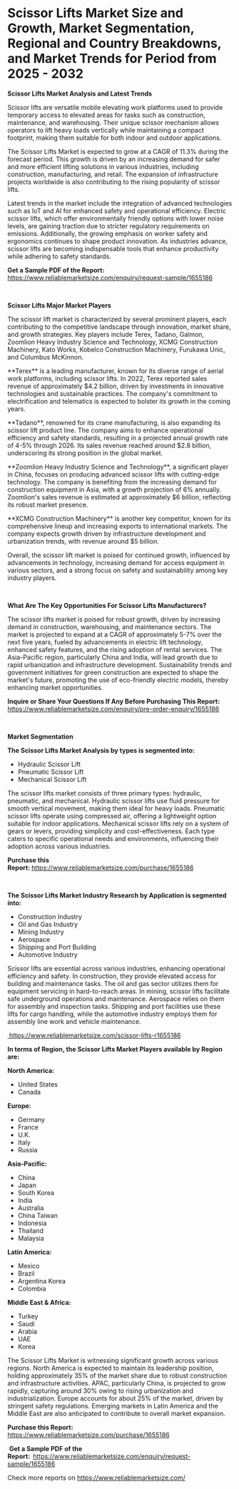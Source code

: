 <p><h1>Scissor Lifts Market Size and Growth, Market Segmentation, Regional and Country Breakdowns, and Market Trends for Period from 2025 -  2032</h1></p><p><strong>Scissor Lifts Market Analysis and Latest Trends</strong></p>
<p><p>Scissor lifts are versatile mobile elevating work platforms used to provide temporary access to elevated areas for tasks such as construction, maintenance, and warehousing. Their unique scissor mechanism allows operators to lift heavy loads vertically while maintaining a compact footprint, making them suitable for both indoor and outdoor applications.</p><p>The Scissor Lifts Market is expected to grow at a CAGR of 11.3% during the forecast period. This growth is driven by an increasing demand for safer and more efficient lifting solutions in various industries, including construction, manufacturing, and retail. The expansion of infrastructure projects worldwide is also contributing to the rising popularity of scissor lifts. </p><p>Latest trends in the market include the integration of advanced technologies such as IoT and AI for enhanced safety and operational efficiency. Electric scissor lifts, which offer environmentally friendly options with lower noise levels, are gaining traction due to stricter regulatory requirements on emissions. Additionally, the growing emphasis on worker safety and ergonomics continues to shape product innovation. As industries advance, scissor lifts are becoming indispensable tools that enhance productivity while adhering to safety standards.</p></p>
<p><strong>Get a Sample PDF of the Report:&nbsp;</strong> <a href="https://www.reliablemarketsize.com/enquiry/request-sample/1655186?utm_campaign=3275&utm_medium=2&utm_source=Github&utm_content=ia&utm_term=07032025&utm_id=scissor-lifts">https://www.reliablemarketsize.com/enquiry/request-sample/1655186</a></p>
<p>&nbsp;</p>
<p><strong>Scissor Lifts Major Market Players</strong></p>
<p><p>The scissor lift market is characterized by several prominent players, each contributing to the competitive landscape through innovation, market share, and growth strategies. Key players include Terex, Tadano, Galmon, Zoomlion Heavy Industry Science and Technology, XCMG Construction Machinery, Kato Works, Kobelco Construction Machinery, Furukawa Unic, and Columbus McKinnon.</p><p>**Terex** is a leading manufacturer, known for its diverse range of aerial work platforms, including scissor lifts. In 2022, Terex reported sales revenue of approximately $4.2 billion, driven by investments in innovative technologies and sustainable practices. The company's commitment to electrification and telematics is expected to bolster its growth in the coming years.</p><p>**Tadano**, renowned for its crane manufacturing, is also expanding its scissor lift product line. The company aims to enhance operational efficiency and safety standards, resulting in a projected annual growth rate of 4-5% through 2026. Its sales revenue reached around $2.8 billion, underscoring its strong position in the global market.</p><p>**Zoomlion Heavy Industry Science and Technology**, a significant player in China, focuses on producing advanced scissor lifts with cutting-edge technology. The company is benefiting from the increasing demand for construction equipment in Asia, with a growth projection of 6% annually. Zoomlion's sales revenue is estimated at approximately $6 billion, reflecting its robust market presence.</p><p>**XCMG Construction Machinery** is another key competitor, known for its comprehensive lineup and increasing exports to international markets. The company expects growth driven by infrastructure development and urbanization trends, with revenue around $5 billion.</p><p>Overall, the scissor lift market is poised for continued growth, influenced by advancements in technology, increasing demand for access equipment in various sectors, and a strong focus on safety and sustainability among key industry players.</p></p>
<p>&nbsp;</p>
<p><strong>What Are The Key Opportunities For Scissor Lifts Manufacturers?</strong></p>
<p><p>The scissor lifts market is poised for robust growth, driven by increasing demand in construction, warehousing, and maintenance sectors. The market is projected to expand at a CAGR of approximately 5-7% over the next five years, fueled by advancements in electric lift technology, enhanced safety features, and the rising adoption of rental services. The Asia-Pacific region, particularly China and India, will lead growth due to rapid urbanization and infrastructure development. Sustainability trends and government initiatives for green construction are expected to shape the market's future, promoting the use of eco-friendly electric models, thereby enhancing market opportunities.</p></p>
<p><strong>Inquire or Share Your Questions If Any Before Purchasing This Report:</strong> <a href="https://www.reliablemarketsize.com/enquiry/pre-order-enquiry/1655186?utm_campaign=3275&utm_medium=2&utm_source=Github&utm_content=ia&utm_term=07032025&utm_id=scissor-lifts">https://www.reliablemarketsize.com/enquiry/pre-order-enquiry/1655186</a></p>
<p>&nbsp;</p>
<p><strong>Market Segmentation</strong></p>
<p><strong>The Scissor Lifts Market Analysis by types is segmented into:</strong></p>
<p><ul><li>Hydraulic Scissor Lift</li><li>Pneumatic Scissor Lift</li><li>Mechanical Scissor Lift</li></ul></p>
<p><p>The scissor lifts market consists of three primary types: hydraulic, pneumatic, and mechanical. Hydraulic scissor lifts use fluid pressure for smooth vertical movement, making them ideal for heavy loads. Pneumatic scissor lifts operate using compressed air, offering a lightweight option suitable for indoor applications. Mechanical scissor lifts rely on a system of gears or levers, providing simplicity and cost-effectiveness. Each type caters to specific operational needs and environments, influencing their adoption across various industries.</p></p>
<p><strong>Purchase this Report:&nbsp;</strong><a href="https://www.reliablemarketsize.com/purchase/1655186?utm_campaign=3275&utm_medium=2&utm_source=Github&utm_content=ia&utm_term=07032025&utm_id=scissor-lifts">https://www.reliablemarketsize.com/purchase/1655186</a></p>
<p>&nbsp;</p>
<p><strong>The Scissor Lifts Market Industry Research by Application is segmented into:</strong></p>
<p><ul><li>Construction Industry</li><li>Oil and Gas Industry</li><li>Mining Industry</li><li>Aerospace</li><li>Shipping and Port Building</li><li>Automotive Industry</li></ul></p>
<p><p>Scissor lifts are essential across various industries, enhancing operational efficiency and safety. In construction, they provide elevated access for building and maintenance tasks. The oil and gas sector utilizes them for equipment servicing in hard-to-reach areas. In mining, scissor lifts facilitate safe underground operations and maintenance. Aerospace relies on them for assembly and inspection tasks. Shipping and port facilities use these lifts for cargo handling, while the automotive industry employs them for assembly line work and vehicle maintenance.</p></p>
<p><a href="https://www.reliablemarketsize.com/scissor-lifts-r1655186?utm_campaign=3275&utm_medium=2&utm_source=Github&utm_content=ia&utm_term=07032025&utm_id=scissor-lifts">&nbsp;https://www.reliablemarketsize.com/scissor-lifts-r1655186</a></p>
<p><strong>In terms of Region, the Scissor Lifts Market Players available by Region are:</strong></p>
<p>
    <p> <strong> North America: </strong>
        <ul>
            <li>United States</li>
            <li>Canada</li>
        </ul>
        </p> 
    <p> <strong> Europe: </strong>
        <ul>
            <li>Germany</li>
            <li>France</li>
            <li>U.K.</li>
            <li>Italy</li>
            <li>Russia</li>
        </ul>
        </p> 
    <p> <strong> Asia-Pacific: </strong>
        <ul>
            <li>China</li>
            <li>Japan</li>
            <li>South Korea</li>
            <li>India</li>
            <li>Australia</li>
            <li>China Taiwan</li>
            <li>Indonesia</li>
            <li>Thailand</li>
            <li>Malaysia</li>
        </ul>
        </p> 
    <p> <strong> Latin America: </strong>
        <ul>
            <li>Mexico</li>
            <li>Brazil</li>
            <li>Argentina Korea</li>
            <li>Colombia</li>
        </ul>
        </p> 
    <p> <strong> Middle East & Africa: </strong>
        <ul>
            <li>Turkey</li>
            <li>Saudi</li>
            <li>Arabia</li>
            <li>UAE</li>
            <li>Korea</li>
        </ul>
    </p>
    </p>
<p><p>The Scissor Lifts Market is witnessing significant growth across various regions. North America is expected to maintain its leadership position, holding approximately 35% of the market share due to robust construction and infrastructure activities. APAC, particularly China, is projected to grow rapidly, capturing around 30% owing to rising urbanization and industrialization. Europe accounts for about 25% of the market, driven by stringent safety regulations. Emerging markets in Latin America and the Middle East are also anticipated to contribute to overall market expansion.</p></p>
<p><strong>Purchase this Report: </strong><a href="https://www.reliablemarketsize.com/purchase/1655186?utm_campaign=3275&utm_medium=2&utm_source=Github&utm_content=ia&utm_term=07032025&utm_id=scissor-lifts">https://www.reliablemarketsize.com/purchase/1655186</a></p>
<p>&nbsp;<strong>Get a Sample PDF of the Report:&nbsp;&nbsp;</strong><a href="https://www.reliablemarketsize.com/enquiry/request-sample/1655186?utm_campaign=3275&utm_medium=2&utm_source=Github&utm_content=ia&utm_term=07032025&utm_id=scissor-lifts">https://www.reliablemarketsize.com/enquiry/request-sample/1655186</a></p>
<p><strong></strong></p>
<p>Check more reports on <a href="https://www.reliablemarketsize.com/?utm_campaign=3275&utm_medium=2&utm_source=Github&utm_content=ia&utm_term=07032025&utm_id=scissor-lifts">https://www.reliablemarketsize.com/</a></p>